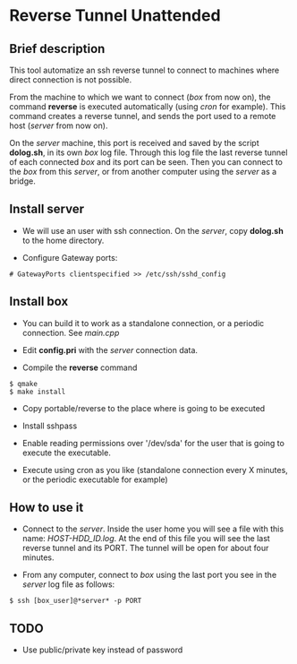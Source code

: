 Reverse Tunnel Unattended
=====

Brief description
-----------
This tool automatize an ssh reverse tunnel to connect to machines where direct connection is not possible.

From the machine to which we want to connect (*box* from now on), the command **reverse** is executed automatically (using *cron* for example). This command creates a reverse tunnel, and sends the port used to a remote host (*server* from now on).

On the *server* machine, this port is received and saved by the script **dolog.sh**, in its own *box* log file. Through this log file the last reverse tunnel of each connected *box* and its port can be seen. Then you can connect to the *box* from this *server*, or from another computer using the *server* as a bridge.

Install server
-----------
* We will use an user with ssh connection. On the *server*, copy **dolog.sh** to the home directory.

* Configure Gateway ports:
```
# GatewayPorts clientspecified >> /etc/ssh/sshd_config
```

Install box
-----------
* You can build it to work as a standalone connection, or a periodic connection. See *main.cpp*

* Edit **config.pri** with the *server* connection data.

* Compile the **reverse** command
```
$ qmake
$ make install
```

* Copy portable/reverse to the place where is going to be executed

* Install sshpass

* Enable reading permissions over '/dev/sda' for the user that is going to execute the executable.

* Execute using cron as you like (standalone connection every X minutes, or the periodic executable for example)

How to use it
-----------
* Connect to the *server*. Inside the user home you will see a file with this name: *HOST-HDD_ID.log*. At the end of this file you will see the last reverse tunnel and its PORT. The tunnel will be open for about four minutes.

* From any computer, connect to *box* using the last port you see in the *server* log file as follows:
```
$ ssh [box_user]@*server* -p PORT
```

TODO
-----------
* Use public/private key instead of password
